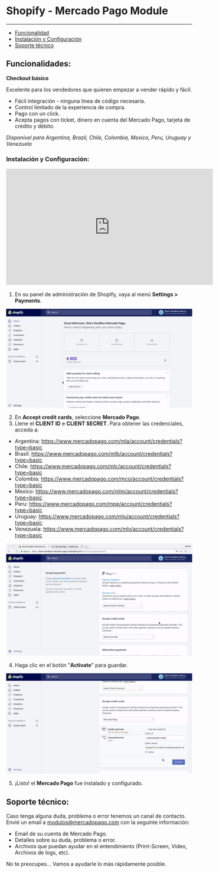 # Shopify - Mercado Pago Module
---

* [Funcionalidad](#Funcionalidades)
* [Instalación y Configuración](#Instalación-y-Configuración)
* [Soporte técnico](#Soporte-técnico)

<a name="Funcionalidades"></a>
## Funcionalidades: ##

**Checkout básico**

Excelente para los vendedores que quieren empezar a vender rápido y fácil.

* Fácil integración - ninguna línea de código necesaria.
* Control limitado de la experiencia de compra.
* Pago con un click.
* Acepta pagos con ticket, dinero en cuenta del Mercado Pago, tarjeta de crédito y débito.

_Disponível para Argentina, Brazil, Chile, Colombia, Mexico, Peru, Uruguay y Venezuela_

<a name="Instalación-y-Configuración"></a>
### Instalación y Configuración: ##

<iframe width="560" height="315" src="https://www.youtube.com/embed/ZLINrH8WB0A" frameborder="0" allowfullscreen=""></iframe>

1. En su panel de administración de Shopify, vaya al menú **Settings > Payments**.

  ![Config](/images/plugins/modules/shopify/config-1.gif)

2. En **Accept credit cards**, seleccione **Mercado Pago**.
3. Llene el **CLIENT ID** e **CLIENT SECRET**. Para obtener las credenciales, acceda a:

  * Argentina: https://www.mercadopago.com/mla/account/credentials?type=basic
  * Brasil: https://www.mercadopago.com/mlb/account/credentials?type=basic
  * Chile: https://www.mercadopago.com/mlc/account/credentials?type=basic
  * Colombia: https://www.mercadopago.com/mco/account/credentials?type=basic
  * Mexico: https://www.mercadopago.com/mlm/account/credentials?type=basic
  * Peru: https://www.mercadopago.com/mpe/account/credentials?type=basic
  * Uruguay: https://www.mercadopago.com/mlu/account/credentials?type=basic
  * Venezuela: https://www.mercadopago.com/mlv/account/credentials?type=basic

  ![Config](/images/plugins/modules/shopify/config-2.gif)

4. Haga clic en el botón "**Activate**" para guardar.

  ![Config](/images/plugins/modules/shopify/config-3.gif)

5. ¡Listo! el **Mercado Pago** fue instalado y configurado.


<a name="Soporte-técnico"></a>
## Soporte técnico: ##

Caso tenga alguna duda, problema o error tenemos un canal de contacto.
Envié un email a modulos@mercadopago.com con la seguinte información:

* Email de su cuenta de Mercado Pago.
* Detalles sobre su duda, problema o error.
* Archivos que puedan ayudar en el entendimiento (Print-Screen, Video, Archivos de logs, etc).

No te preocupes... Vamos a ayudarle lo más rápidamente posible.